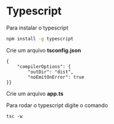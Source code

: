 # Typescript

Para instalar o typescript

```sh
npm install -g typescript
```
Crie um arquivo **tsconfig.json**

```
{
    "compilerOptions": {
        "outDir": "dist",
        "noEmitOnError": true
}}
```

Crie um arquivo **app.ts**

Para rodar o typescript digite o comando

```
tsc -w
```
